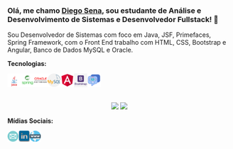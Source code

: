 ### Olá, me chamo [Diego Sena](https://anuraghazra.github.io), sou estudante de Análise e Desenvolvimento de Sistemas e Desenvolvedor Fullstack! 👋

Sou Desenvolvedor de Sistemas com foco em Java, JSF, Primefaces, Spring Framework, com o Front End trabalho com HTML, CSS, Bootstrap e Angular, Banco de Dados MySQL e Oracle.

**Tecnologias:**

<a><img align="left" src="https://github.com/diegosena7/DiegoSena/blob/main/images/java.png"
alt="Java" width="30"/></a>
<a><img align="left" src="https://github.com/diegosena7/DiegoSena/blob/main/images/spring-1.png"
alt="Spring" width="30"/></a>
<a><img align="left" src="https://github.com/diegosena7/DiegoSena/blob/main/images/oracle-2.png"
alt="Oracle" width="30"/></a>
<a><img align="left" src="https://github.com/diegosena7/DiegoSena/blob/main/images/mysql.png"
alt="MySQL" width="30"/></a>
<a><img align="left" src="https://github.com/diegosena7/DiegoSena/blob/main/images/angular.png" 
alt="Angular" width="30"/></a>
<a><img align="left" src="https://github.com/diegosena7/DiegoSena/blob/main/images/bootstrap.png" 
alt="Bootstrap" width="30"/></a>
<a><img align="left" src="https://github.com/diegosena7/DiegoSena/blob/main/images/chatbot.png"
alt="Chatbot" width="30"/></a>

<br />
<br />
<br />


<p align="center">
<img height= "170em" src="https://github-readme-stats.vercel.app/api?username=diegosena7&show_icons=true&theme=radical&bg_color=30,0d0d0d,191919&title_color=fff&text_color=fff&icon_color=79ff97&count_private=true"/>
<img height= "170em" src="https://github-readme-stats.vercel.app/api/top-langs/?username=diegosena7&layout=compact&theme=radical&bg_color=30,0d0d0d,191919&title_color=fff&text_color=fff&icon_color=79ff97&hide=CSharp"/>


**Mídias Sociais:**

<a href="mailto:diegosilva.sena7@gmail.com" target="_blank"><img align="left" src="https://github.com/diegosena7/DiegoSena/blob/main/images/email.png"  
alt="email" height="25"/></a>
<a href="https://www.linkedin.com/in/dsena7/" target="_blank">
<img align="left" src="https://github.com/diegosena7/DiegoSena/blob/main/images/linkedin.png" alt="linkedin" height="25"/></a>
<a href="https://diegossena.com.br/" target="_blank">
<img align="left" src="https://github.com/diegosena7/DiegoSena/blob/main/images/www.png" alt="site" height="25"/></a>
</p>
